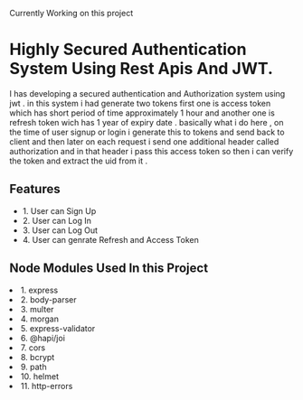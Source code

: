 Currently Working on this project


# Highly Secured Authentication System Using Rest Apis And JWT.

I has developing a secured authentication and Authorization system using jwt . in this system i had generate two tokens first one is access token which has short period of time approximately 1 hour and another one is refresh token wich has 1 year of expiry date . basically what i do here , on the time of user signup or login i generate this to tokens and send back to client and then later on each request i send one additional header called authorization and in that header i pass this access token so then i can verify the token and extract the uid from it .




<h2>Features</h2>
<ul>
<li> 1. User can Sign Up</li>
<li> 2. User can Log In </li>
<li> 3. User can Log Out </li>
<li> 4. User can genrate Refresh and Access Token </li>
</ul>

<h2> Node Modules Used In this Project</h2>

<li> 1. express</li>
<li> 2. body-parser </li>
<li> 3. multer</li>
<li> 4. morgan</li>
<li> 5. express-validator</li>
<li> 6. @hapi/joi</li>
<li> 7. cors</li>
<li> 8. bcrypt </li>
<li> 9. path </li>
<li> 10. helmet</li>
<li> 11. http-errors</li>
